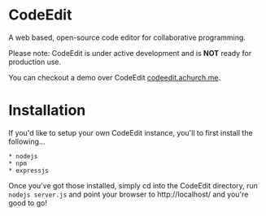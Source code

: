 # CodeEdit

A web based, open-source code editor for collaborative programming.

Please note: CodeEdit is under active development and is **NOT** ready for production use. 

You can checkout a demo over CodeEdit [codeedit.achurch.me](here).

# Installation

If you'd like to setup your own CodeEdit instance, you'll to first install the following...

    * nodejs
    * npm
    * expressjs

Once you've got those installed, simply cd into the CodeEdit directory, run `nodejs server.js` and point your browser to http://localhost/ and you're good to go!
